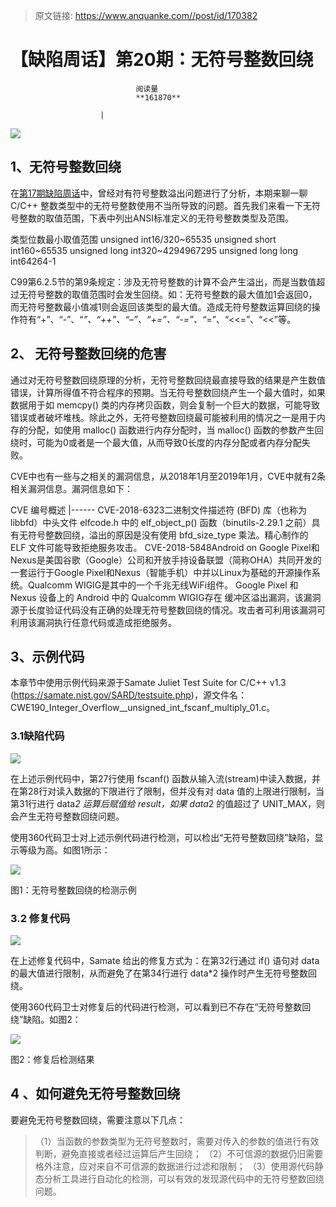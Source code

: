 > 原文链接: https://www.anquanke.com//post/id/170382 


# 【缺陷周话】第20期：无符号整数回绕


                                阅读量   
                                **161870**
                            
                        |
                        
                                                                                    



[![](https://p1.ssl.qhimg.com/t018f340a7d36b3de57.jpg)](https://p1.ssl.qhimg.com/t018f340a7d36b3de57.jpg)



## 1、无符号整数回绕

在[第17期缺陷周话](http://mp.weixin.qq.com/s?__biz=MzI2NTg4OTc5Nw==&amp;mid=2247488902&amp;idx=1&amp;sn=41b5ea3d26d9ad42b057f32b2a736c9a&amp;chksm=ea9724ecdde0adfaa2a696182a95bce0563675467a5881bf94500344d910cc16a3e10807f377&amp;scene=21#wechat_redirect)中，曾经对有符号整数溢出问题进行了分析，本期来聊一聊 C/C++ 整数类型中的无符号整数使用不当所导致的问题。首先我们来看一下无符号整数的取值范围，下表中列出ANSI标准定义的无符号整数类型及范围。
<td valign="top" width="247">类型</td><td valign="top" width="100">位数</td><td valign="top" width="173">最小取值范围</td>
<td valign="top" width="247">unsigned int</td><td valign="top" width="106">16/32</td><td valign="top" width="173">0~65535</td>
<td valign="top" width="247">unsigned short int</td><td valign="top" width="106">16</td><td valign="top" width="173">0~65535</td>
<td valign="top" width="247">unsigned long int</td><td valign="top" width="106">32</td><td valign="top" width="173">0~4294967295</td>
<td valign="top" width="247">unsigned long long int</td><td valign="top" width="106">64</td><td valign="top" width="173">264-1</td>

C99第6.2.5节的第9条规定：涉及无符号整数的计算不会产生溢出，而是当数值超过无符号整数的取值范围时会发生回绕。如：无符号整数的最大值加1会返回0，而无符号整数最小值减1则会返回该类型的最大值。造成无符号整数运算回绕的操作符有“+”、“-”、“*”、“++”、“–”、“+=”、“-=”、“*=”、“&lt;&lt;=”、“&lt;&lt;”等。

## 2、 无符号整数回绕的危害

通过对无符号整数回绕原理的分析，无符号整数回绕最直接导致的结果是产生数值错误，计算所得值不符合程序的预期。当无符号整数回绕产生一个最大值时，如果数据用于如 memcpy() 类的内存拷贝函数，则会复制一个巨大的数据，可能导致错误或者破坏堆栈。除此之外，无符号整数回绕最可能被利用的情况之一是用于内存的分配，如使用 malloc() 函数进行内存分配时，当 malloc() 函数的参数产生回绕时，可能为0或者是一个最大值，从而导致0长度的内存分配或者内存分配失败。

CVE中也有一些与之相关的漏洞信息，从2018年1月至2019年1月，CVE中就有2条相关漏洞信息。漏洞信息如下：

<th width="143">CVE 编号</th><th width="478">概述</th>
|------
<td width="104">CVE-2018-6323</td><td width="477">二进制文件描述符 (BFD) 库（也称为 libbfd）中头文件 elfcode.h 中的 elf_object_p() 函数（binutils-2.29.1 之前）具有无符号整数回绕，溢出的原因是没有使用 bfd_size_type 乘法。精心制作的 ELF 文件可能导致拒绝服务攻击。</td>
<td width="104">CVE-2018-5848</td><td width="477">Android on Google Pixel和Nexus是美国谷歌（Google）公司和开放手持设备联盟（简称OHA）共同开发的一套运行于Google Pixel和Nexus（智能手机）中并以Linux为基础的开源操作系统。Qualcomm WIGIG是其中的一个千兆无线WiFi组件。 Google Pixel 和 Nexus 设备上的 Android 中的 Qualcomm WIGIG存在 缓冲区溢出漏洞，该漏洞源于长度验证代码没有正确的处理无符号整数回绕的情况。攻击者可利用该漏洞可利用该漏洞执行任意代码或造成拒绝服务。</td>



## 3、示例代码

本章节中使用示例代码来源于Samate Juliet Test Suite for C/C++ v1.3 (https://samate.nist.gov/SARD/testsuite.php)，源文件名：CWE190_Integer_Overflow__unsigned_int_fscanf_multiply_01.c。

### 3.1缺陷代码

[![](https://p5.ssl.qhimg.com/t0191cd4016d690ae95.png)](https://p5.ssl.qhimg.com/t0191cd4016d690ae95.png)

在上述示例代码中，第27行使用 fscanf() 函数从输入流(stream)中读入数据，并在第28行对读入数据的下限进行了限制，但并没有对 data 值的上限进行限制，当第31行进行 data*2 运算后赋值给 result，如果 data*2 的值超过了 UNIT_MAX，则会产生无符号整数回绕问题。

使用360代码卫士对上述示例代码进行检测，可以检出“无符号整数回绕”缺陷，显示等级为高。如图1所示：

[![](https://p3.ssl.qhimg.com/t01b23e914e9cbe1641.png)](https://p3.ssl.qhimg.com/t01b23e914e9cbe1641.png)

图1：无符号整数回绕的检测示例

### 3.2 修复代码

[![](https://p1.ssl.qhimg.com/t01e0fa16de48577c57.png)](https://p1.ssl.qhimg.com/t01e0fa16de48577c57.png)

在上述修复代码中，Samate 给出的修复方式为：在第32行通过 if() 语句对 data 的最大值进行限制，从而避免了在第34行进行 data*2 操作时产生无符号整数回绕。

使用360代码卫士对修复后的代码进行检测，可以看到已不存在“无符号整数回绕”缺陷。如图2：

[![](https://p4.ssl.qhimg.com/t01922cd41905c744e9.png)](https://p4.ssl.qhimg.com/t01922cd41905c744e9.png)

图2：修复后检测结果



## 4 、如何避免无符号整数回绕

要避免无符号整数回绕，需要注意以下几点：

> （1）当函数的参数类型为无符号整数时，需要对传入的参数的值进行有效判断，避免直接或者经过运算后产生回绕；
（2）不可信源的数据仍旧需要格外注意，应对来自不可信源的数据进行过滤和限制；
（3）使用源代码静态分析工具进行自动化的检测，可以有效的发现源代码中的无符号整数回绕问题。
